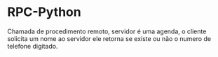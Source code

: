 # RPC-Python
Chamada de procedimento remoto, servidor é uma agenda, o cliente solicita um nome ao servidor ele retorna se existe ou não o numero de telefone digitado.
